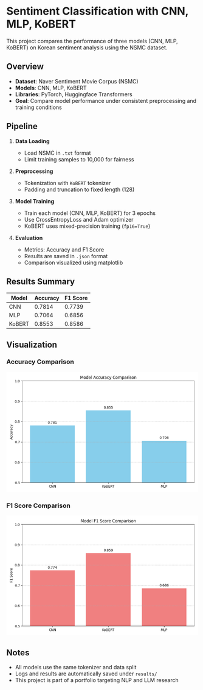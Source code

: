 # Sentiment Classification with CNN, MLP, KoBERT

This project compares the performance of three models (CNN, MLP, KoBERT) on Korean sentiment analysis using the NSMC dataset.

## Overview

- **Dataset**: Naver Sentiment Movie Corpus (NSMC)
- **Models**: CNN, MLP, KoBERT
- **Libraries**: PyTorch, Huggingface Transformers
- **Goal**: Compare model performance under consistent preprocessing and training conditions

## Pipeline

1. **Data Loading**
   - Load NSMC in `.txt` format
   - Limit training samples to 10,000 for fairness

2. **Preprocessing**
   - Tokenization with `KoBERT` tokenizer
   - Padding and truncation to fixed length (128)

3. **Model Training**
   - Train each model (CNN, MLP, KoBERT) for 3 epochs
   - Use CrossEntropyLoss and Adam optimizer
   - KoBERT uses mixed-precision training (`fp16=True`)

4. **Evaluation**
   - Metrics: Accuracy and F1 Score
   - Results are saved in `.json` format
   - Comparison visualized using matplotlib

## Results Summary

| Model  | Accuracy | F1 Score |
|--------|----------|----------|
| CNN    | 0.7814   | 0.7739   |
| MLP    | 0.7064   | 0.6856   |
| KoBERT | 0.8553   | 0.8586   |

## Visualization

### Accuracy Comparison

![Accuracy Plot](results/accuracy_plot.png)

### F1 Score Comparison

![F1 Score Plot](results/f1_plot.png)


## Notes

- All models use the same tokenizer and data split
- Logs and results are automatically saved under `results/`
- This project is part of a portfolio targeting NLP and LLM research

